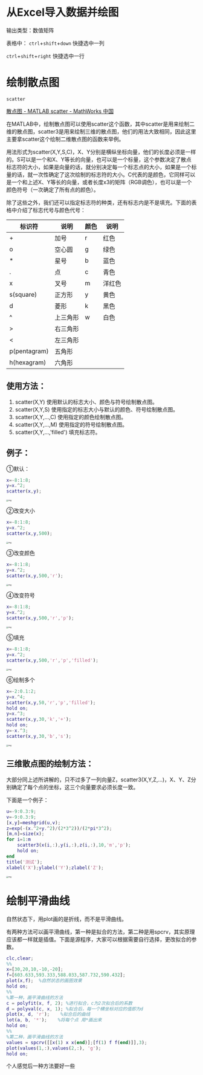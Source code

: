 # 从Excel导入数据并绘图

输出类型：数值矩阵

表格中： `ctrl`+`shift`+`down`  快捷选中一列

 `ctrl`+`shift`+`right`  快捷选中一行



# 绘制散点图

`scatter` 

[散点图 - MATLAB scatter - MathWorks 中国](https://ww2.mathworks.cn/help/matlab/ref/scatter.html)

在MATLAB中，绘制散点图可以使用scatter这个函数，其中scatter是用来绘制二维的散点图，scatter3是用来绘制三维的散点图，他们的用法大致相同，因此这里主要拿scatter这个绘制二维散点图的函数来举例。

用法形式为scatter(X,Y,S,C)，X、Y分别是横纵坐标向量，他们的长度必须是一样的。S可以是一个和X、Y等长的向量，也可以是一个标量，这个参数决定了散点标志符的大小，如果是向量的话，就分别决定每一个标志点的大小，如果是一个标量的话，就一次性确定了这次绘制的标志符的大小。C代表的是颜色，它同样可以是一个和上述X、Y等长的向量，或者长度x3的矩阵（RGB调色），也可以是一个颜色符号（一次确定了所有点的颜色）。

除了这些之外，我们还可以指定标志符的种类，还有标志内是不是填充。下面的表格中介绍了标志代号与颜色代号：

| 标识符       | 说明     | 颜色 | 说明   |
| ------------ | -------- | ---- | ------ |
| +            | 加号     | r    | 红色   |
| o            | 空心圆   | g    | 绿色   |
| *            | 星号     | b    | 蓝色   |
| .            | 点       | c    | 青色   |
| x            | 叉号     | m    | 洋红色 |
| s(square)    | 正方形   | y    | 黄色   |
| d            | 菱形     | k    | 黑色   |
| ^            | 上三角形 | w    | 白色   |
| >            | 右三角形 |      |        |
| <            | 左三角形 |      |        |
| p(pentagram) | 五角形   |      |        |
| h(hexagram)  | 六角形   |      |        |

## 使用方法：

1. scatter(X,Y) 使用默认的标志大小、颜色与符号绘制散点图。
2. scatter(X,Y,S) 使用指定的标志大小与默认的颜色、符号绘制散点图。
3. scatter(X,Y,...,C) 使用指定的颜色绘制散点图。
4. scatter(X,Y,...,M) 使用指定的符号绘制散点图。
5. scatter(X,Y,...,'filled') 填充标志符。

## 例子：

①默认：

```matlab
x=-8:1:8;
y=x.^2;
scatter(x,y);
```

<img src="https://pic3.zhimg.com/80/v2-0ad3f02026166c72b19ba450d6e5a6ba_720w.jpg" alt="img" style="zoom:33%;" />

②改变大小

```matlab
x=-8:1:8;
y=x.^2;
scatter(x,y,500);
```

<img src="https://pic4.zhimg.com/80/v2-6c4e56136bde339677cd97b99d47b9fb_720w.jpg" alt="img" style="zoom:33%;" />

③改变颜色

```matlab
x=-8:1:8;
y=x.^2;
scatter(x,y,500,'r');
```

<img src="https://pic2.zhimg.com/80/v2-881ea7d075dc96956af4b4ce79af80b1_720w.jpg" alt="img" style="zoom:33%;" />

④改变符号

```matlab
x=-8:1:8;
y=x.^2;
scatter(x,y,500,'r','p');
```

<img src="https://pic2.zhimg.com/80/v2-7a880fd2a484bf87fe8376ca2c42d2a9_720w.jpg" alt="img" style="zoom:33%;" />

⑤填充

```matlab
x=-8:1:8;
y=x.^2;
scatter(x,y,500,'r','p','filled');
```

<img src="https://pic3.zhimg.com/80/v2-6dee4cea4b6aa66c43382c2bb47ebbb6_720w.jpg" alt="img" style="zoom:33%;" />

⑥绘制多个

```matlab
x=-2:0.1:2;
y=x.^4;
scatter(x,y,50,'r','p','filled');
hold on;
y=x.^3;
scatter(x,y,30,'k','+');
hold on;
y=-x.^3;
scatter(x,y,30,'b','s');
```

<img src="https://pic1.zhimg.com/80/v2-4942a09303a3fa744c39455d59c96340_720w.jpg" alt="img" style="zoom:33%;" />

## 三维散点图的绘制方法：

大部分同上述所讲解的，只不过多了一列向量Z，scatter3(X,Y,Z,...)，X、Y、Z分别确定了每个点的坐标，这三个向量要求必须长度一致。

下面是一个例子：

```matlab
u=-9:0.3:9;
v=-9:0.3:9;
[x,y]=meshgrid(u,v);
z=exp(-(x.^2+y.^2)/(2*3^2))/(2*pi*3^2);
[m,n]=size(x);
for i=1:m
    scatter3(x(i,:),y(i,:),z(i,:),10,'m','p');
    hold on;
end
title('测试');
xlabel('X');ylabel('Y');zlabel('Z');
```

<img src="https://pic4.zhimg.com/80/v2-fa4bc9ef7eb9bf35336acaa5fc838c17_720w.jpg" alt="img" style="zoom:33%;" />



# 绘制平滑曲线

自然状态下，用plot画的是折线，而不是平滑曲线。

有两种方法可以画平滑曲线，第一种是拟合的方法，第二种是用spcrv，其实原理应该都一样就是插值。下面是源程序，大家可以根据需要自行选择，更改拟合的参数。

```matlab
clc,clear;
%%
x=[30,20,10,-10,-20];
f=[603.633,593.333,588.033,587.732,590.432];
plot(x,f);  %自然状态的画图效果
hold on;
%%
%第一种，画平滑曲线的方法
c = polyfit(x, f, 2); %进行拟合，c为2次拟合后的系数
d = polyval(c, x, 1); %拟合后，每一个横坐标对应的值即为d
plot(x, d, 'r');    %拟合后的曲线
lot(a, b, '*');    %将每个点 用*画出来
hold on;
%%
%第二种，画平滑曲线的方法
values = spcrv([[x(1) x x(end)];[f(1) f f(end)]],3);
plot(values(1,:),values(2,:), 'g');
hold on;
```

 个人感觉后一种方法要好一些